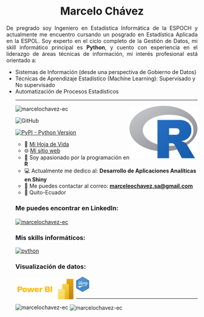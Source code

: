 <h1 align="center">Marcelo Chávez</h1>
<p align="justify">
De pregrado soy Ingeniero en Estadística Informática de la ESPOCH y actualmente me encuentro cursando un posgrado en     Estadística Aplicada en la ESPOL. Soy experto en el ciclo completo de la Gestión de Datos, mi skill informático principal es <strong>Python</strong>, y cuento con experiencia en el liderazgo de áreas técnicas de información, mi interés profesional está orientado a:
</p>
<ul>
<li>Sistemas de Información (desde una perspectiva de Gobierno de Datos)</li>
<li>Técnicas de Aprendizaje Estadístico (Machine Learning): Supervisado y No supervisado</li>
<li>Automatización de Procesos Estadísticos</li>
<hr>
 
<img align="right" alt="Coding" width="180" src="/documentos/Rlogo.png">

<p align="left"> <img src="https://komarev.com/ghpvc/?username=marcelochavez-ec&label=Profile%20views&color=0e75b6&style=flat" alt="marcelochavez-ec"/></p>

![GitHub](https://img.shields.io/github/license/marcelochavez-ec/marcelochavez-ec)

[![PyPI - Python Version](https://img.shields.io/pypi/pyversions/dash.svg?color=dark-green)](https://github.com/marcelochavez-ec/)
 
- 🔭 <a href="documentos/CV - Marcelo Chávez.pdf" target="_blank">Mi Hoja de Vida</a>
- 🌐 <a href="https://marcelochavez-ec.github.io/" target="_blank">Mi sitio web</a>
- 🐍 Soy apasionado por la programación en **R**
- 💻 Actualmente me dedico al: **Desarrollo de Aplicaciones Analíticas en Shiny**
- 📧 Me puedes contactar al correo: **marceleochavez.sa@gmail.com**
- 📍 Quito-Ecuador

<h3 align="left">Me puedes encontrar en LinkedIn:</h3>
<p align="left">
 
<a href="https://www.linkedin.com/in/marcelochavezec/" target="blank"><img align="center" src="https://raw.githubusercontent.com/rahuldkjain/github-profile-readme-generator/master/src/images/icons/Social/linked-in-alt.svg" alt="marcelochavez-ec" height="30" width="40" /></a>
</p>

<h3 align="left">Mis skills informáticos:</h3>
<p align="left"> <a href="https://www.r-project.org/" target="_blank" rel="noreferrer"> <img src="https://www.r-project.org/logo/Rlogo.svg" alt="python" width="40" height="40"/> </a> 
<h3 align="left">Visualización de datos:</h3>
</p><img src='/documentos/shiny_1.png' height='40'/>
<img align="left" alt="Coding" width="160" src="/documentos/powerbi.png">
<hr>
<p>&nbsp;<img align="left" src="https://github-readme-stats-sigma-five.vercel.app/api/top-langs/?username=marcelochavez-ec&show_icons=true&locale=en" alt="marcelochavez-ec"><img align="center" src="https://github-readme-stats.vercel.app/api?username=marcelochavez-ec&show_icons=true&locale=en" alt="marcelochavez-ec"></p>
